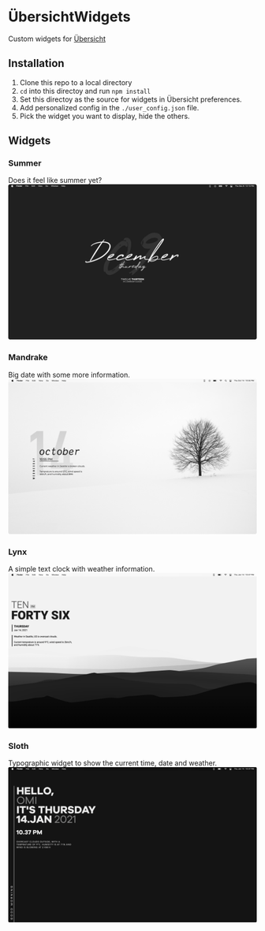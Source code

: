 # ÜbersichtWidgets

Custom widgets for [Übersicht](https://tracesof.net/uebersicht/)

## Installation

1. Clone this repo to a local directory
2. `cd` into this directoy and run `npm install`
3. Set this directoy as the source for widgets in Übersicht preferences.
4. Add personalized config in the `./user_config.json` file.
5. Pick the widget you want to display, hide the others.

## Widgets
### Summer

Does it feel like summer yet?
![](./repo_resources/summer.png)

### Mandrake

Big date with some more information.
![](./repo_resources/mandrake.png)

### Lynx

A simple text clock with weather information.
![](./repo_resources/lynx.png)

### Sloth

Typographic widget to show the current time, date and weather.
![](./repo_resources/sloth.png)
